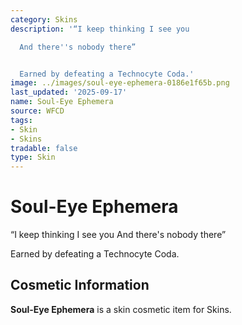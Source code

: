 ```yaml
---
category: Skins
description: '“I keep thinking I see you

  And there''s nobody there”


  Earned by defeating a Technocyte Coda.'
image: ../images/soul-eye-ephemera-0186e1f65b.png
last_updated: '2025-09-17'
name: Soul-Eye Ephemera
source: WFCD
tags:
- Skin
- Skins
tradable: false
type: Skin
---
```


# Soul-Eye Ephemera

“I keep thinking I see you
And there's nobody there”

Earned by defeating a Technocyte Coda.

## Cosmetic Information

**Soul-Eye Ephemera** is a skin cosmetic item for Skins.

